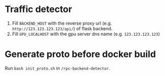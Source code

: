 # Traffic detector

1. Fill `BACKEND_HOST` with the reverse proxy url (e.g. `http://123.123.123.123/api/`) of flask backend.
2. Fill `GPU_LOCALHOST` with the gpu server dns name (e.g. `123.123.123.123`)

# Generate proto before docker build
Run `bash init_proto.sh` in `/rpc-backend-detector`.
